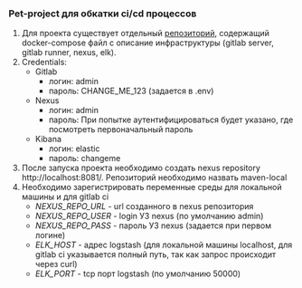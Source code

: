 ### Pet-project для обкатки ci/cd процессов

1. Для проекта существует отдельный [репозиторий](https://github.com/Nemor89/gitlab-server), содержащий docker-compose файл с описание инфраструктуры (gitlab server, gitlab runner, nexus, elk).
2. Credentials:
   - Gitlab
      - логин: admin
      - пароль: CHANGE_ME_123 (задается в .env)
   - Nexus
      - логин: admin
      - пароль: При попытке аутентифицироваться будет указано, где посмотреть первоначальный пароль
   - Kibana
      - логин: elastic
      - пароль: changeme
3. После запуска проекта необходимо создать nexus repository http://localhost:8081/. Репозиторий необходимо назвать maven-local
4. Необходимо зарегистрировать переменные среды для локальной машины и для gitlab ci
    - *NEXUS_REPO_URL* - url созданного в nexus репозитория
    - *NEXUS_REPO_USER* - login УЗ nexus (по умолчанию admin)
    - *NEXUS_REPO_PASS* - пароль УЗ nexus (задается при первом логине)
    - *ELK_HOST* - адрес logstash (для локальной машины localhost, для gitlab ci указывается полный путь, так как запрос происходит через curl)
    - *ELK_PORT* - tcp порт logstash (по умолчанию 50000)